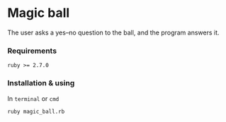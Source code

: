 # Magic ball

The user asks a yes–no question to the ball, and the program answers it.

### Requirements

`ruby >= 2.7.0`

### Installation & using

In `terminal` or `cmd`

`ruby magic_ball.rb`
